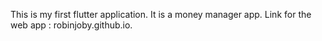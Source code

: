This is my first flutter application.
It is a money manager app.
Link for the web app : robinjoby.github.io.
